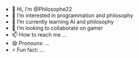 - 👋 Hi, I’m @Philosophe22
- 👀 I’m interested in programmation and philosophy
- 🌱 I’m currently learning AI and philosophy
- 💞️ I’m looking to collaborate on gamer
- 📫 How to reach me ...
- 😄 Pronouns: ...
- ⚡ Fun fact: ...

<!---
Philosophe22/Philosophe22 is a ✨ special ✨ repository because its `README.md` (this file) appears on your GitHub profile.
You can click the Preview link to take a look at your changes.
--->
